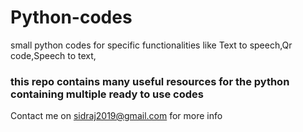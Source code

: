 # Python-codes
small python codes for specific functionalities
like Text to speech,Qr code,Speech to text,


### this repo contains many useful resources for the python containing multiple ready to use codes

Contact me on sidraj2019@gmail.com for more info
